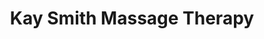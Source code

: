 ---
title: "Kay Smith Massage Therapy"
url: /zanesville/kay-smith-massage-therapy/
shop: massage
---
